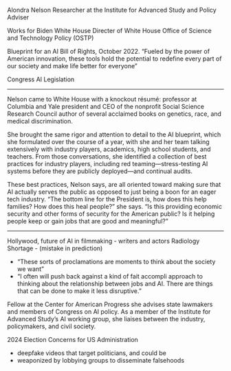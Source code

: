 Alondra Nelson
Researcher at the Institute for Advanced Study and Policy Adviser

Works for Biden White House
Directer of White House Office of Science and Technology Policy (OSTP)

Blueprint for an AI Bill of Rights, October 2022.
“Fueled by the power of American innovation, these tools hold the potential to redefine every part of our society and make life better for everyone”

Congress
AI Legislation

---

Nelson came to White House with a knockout résumé: 
professor at Columbia and Yale
president and CEO of the nonprofit Social Science Research Council
author of several acclaimed books on genetics, race, and medical discrimination.

She brought the same rigor and attention to detail to the AI blueprint, which she formulated over the course of a year, with she and her team talking extensively with industry players, academics, high school students, and teachers. From those conversations, she identified a collection of best practices for industry players, including red teaming—stress-testing AI systems before they are publicly deployed—and continual audits.

These best practices, Nelson says, are all oriented toward making sure that AI actually serves the public as opposed to just being a boon for an eager tech industry. “The bottom line for the President is, how does this help families? How does this heal people?” she says. “Is this providing economic security and other forms of security for the American public? Is it helping people keep or gain jobs that are good and meaningful?”

---

Hollywood, future of AI in filmmaking - writers and actors
Radiology Shortage - (mistake in prediction)
  - “These sorts of proclamations are moments to think about the society we want”
  - “I often will push back against a kind of fait accompli approach to thinking about the relationship between jobs and AI. There are things that can be done to make it less disruptive.”

Fellow at the Center for American Progress
she advises state lawmakers and members of Congress on AI policy.
As a member of the Institute for Advanced Study’s AI working group, she liaises between the industry, policymakers, and civil society.

2024 Election Concerns for US Administration
  - deepfake videos that target politicians, and could be 
  - weaponized by lobbying groups to disseminate falsehoods
